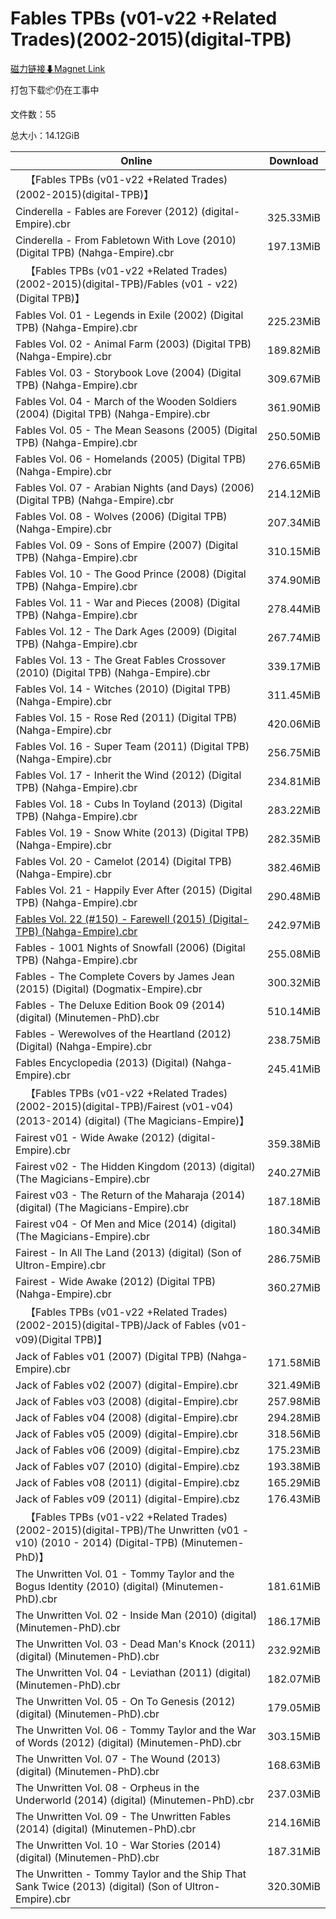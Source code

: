 # Fables TPBs (v01-v22 +Related Trades)(2002-2015)(digital-TPB)

[磁力链接⬇Magnet Link](magnet:?xt=urn:btih:1a22fa871a2c225fcddd8c4305ba16890030c7e1&dn=Fables%20TPBs%20%28v01-v22%20%2BRelated%20Trades%29%282002-2015%29%28digital-TPB%29)

打包下载📦仍在工事中

文件数：55

总大小：14.12GiB

Online | Download
--- | ---
&emsp;【Fables TPBs (v01-v22 +Related Trades)(2002-2015)(digital-TPB)】 | 
Cinderella - Fables are Forever (2012) (digital-Empire).cbr | 325.33MiB
Cinderella - From Fabletown With Love (2010) (Digital TPB) (Nahga-Empire).cbr | 197.13MiB
&emsp;【Fables TPBs (v01-v22 +Related Trades)(2002-2015)(digital-TPB)/Fables (v01 - v22) (Digital TPB)】 | 
Fables Vol. 01 - Legends in Exile (2002) (Digital TPB) (Nahga-Empire).cbr | 225.23MiB
Fables Vol. 02 - Animal Farm (2003) (Digital TPB) (Nahga-Empire).cbr | 189.82MiB
Fables Vol. 03 - Storybook Love (2004) (Digital TPB) (Nahga-Empire).cbr | 309.67MiB
Fables Vol. 04 - March of the Wooden Soldiers (2004) (Digital TPB) (Nahga-Empire).cbr | 361.90MiB
Fables Vol. 05 - The Mean Seasons (2005) (Digital TPB) (Nahga-Empire).cbr | 250.50MiB
Fables Vol. 06 - Homelands (2005) (Digital TPB) (Nahga-Empire).cbr | 276.65MiB
Fables Vol. 07 - Arabian Nights (and Days) (2006) (Digital TPB) (Nahga-Empire).cbr | 214.12MiB
Fables Vol. 08 - Wolves (2006) (Digital TPB) (Nahga-Empire).cbr | 207.34MiB
Fables Vol. 09 - Sons of Empire (2007) (Digital TPB) (Nahga-Empire).cbr | 310.15MiB
Fables Vol. 10 - The Good Prince (2008) (Digital TPB) (Nahga-Empire).cbr | 374.90MiB
Fables Vol. 11 - War and Pieces (2008) (Digital TPB) (Nahga-Empire).cbr | 278.44MiB
Fables Vol. 12 - The Dark Ages (2009) (Digital TPB) (Nahga-Empire).cbr | 267.74MiB
Fables Vol. 13 - The Great Fables Crossover (2010) (Digital TPB) (Nahga-Empire).cbr | 339.17MiB
Fables Vol. 14 - Witches (2010) (Digital TPB) (Nahga-Empire).cbr | 311.45MiB
Fables Vol. 15 - Rose Red (2011) (Digital TPB) (Nahga-Empire).cbr | 420.06MiB
Fables Vol. 16 - Super Team (2011) (Digital TPB) (Nahga-Empire).cbr | 256.75MiB
Fables Vol. 17 - Inherit the Wind (2012) (Digital TPB) (Nahga-Empire).cbr | 234.81MiB
Fables Vol. 18 - Cubs In Toyland (2013) (Digital TPB) (Nahga-Empire).cbr | 283.22MiB
Fables Vol. 19 - Snow White (2013) (Digital TPB) (Nahga-Empire).cbr | 282.35MiB
Fables Vol. 20 - Camelot (2014) (Digital TPB) (Nahga-Empire).cbr | 382.46MiB
Fables Vol. 21 - Happily Ever After (2015) (Digital TPB) (Nahga-Empire).cbr | 290.48MiB
[Fables Vol. 22 (#150) - Farewell (2015) (Digital-TPB) (Nahga-Empire).cbr](https://github.com/alicewish/markdown/blob/master/comic/Fables-Vol-22-150-Farewell-2015-Digital-TPB-Nahga-Empire-cbr.md) | 242.97MiB
Fables - 1001 Nights of Snowfall (2006) (Digital TPB) (Nahga-Empire).cbr | 255.08MiB
Fables - The Complete Covers by James Jean (2015) (Digital) (Dogmatix-Empire).cbr | 300.32MiB
Fables - The Deluxe Edition Book 09 (2014) (digital) (Minutemen-PhD).cbr | 510.14MiB
Fables - Werewolves of the Heartland (2012) (Digital) (Nahga-Empire).cbr | 238.75MiB
Fables Encyclopedia (2013) (Digital) (Nahga-Empire).cbr | 245.41MiB
&emsp;【Fables TPBs (v01-v22 +Related Trades)(2002-2015)(digital-TPB)/Fairest (v01-v04) (2013-2014) (digital) (The Magicians-Empire)】 | 
Fairest v01 - Wide Awake (2012) (digital-Empire).cbr | 359.38MiB
Fairest v02 - The Hidden Kingdom (2013) (digital) (The Magicians-Empire).cbr | 240.27MiB
Fairest v03 - The Return of the Maharaja (2014) (digital) (The Magicians-Empire).cbr | 187.18MiB
Fairest v04 - Of Men and Mice (2014) (digital) (The Magicians-Empire).cbr | 180.34MiB
Fairest - In All The Land (2013) (digital) (Son of Ultron-Empire).cbr | 286.75MiB
Fairest - Wide Awake (2012) (Digital TPB) (Nahga-Empire).cbr | 360.27MiB
&emsp;【Fables TPBs (v01-v22 +Related Trades)(2002-2015)(digital-TPB)/Jack of Fables (v01-v09)(Digital TPB)】 | 
Jack of Fables v01 (2007) (Digital TPB) (Nahga-Empire).cbr | 171.58MiB
Jack of Fables v02 (2007) (digital-Empire).cbr | 321.49MiB
Jack of Fables v03 (2008) (digital-Empire).cbr | 257.98MiB
Jack of Fables v04 (2008) (digital-Empire).cbr | 294.28MiB
Jack of Fables v05 (2009) (digital-Empire).cbr | 318.56MiB
Jack of Fables v06 (2009) (digital-Empire).cbz | 175.23MiB
Jack of Fables v07 (2010) (digital-Empire).cbz | 193.38MiB
Jack of Fables v08 (2011) (digital-Empire).cbz | 165.29MiB
Jack of Fables v09 (2011) (digital-Empire).cbz | 176.43MiB
&emsp;【Fables TPBs (v01-v22 +Related Trades)(2002-2015)(digital-TPB)/The Unwritten (v01 - v10) (2010 - 2014) (Digital-TPB) (Minutemen-PhD)】 | 
The Unwritten Vol. 01 - Tommy Taylor and the Bogus Identity (2010) (digital) (Minutemen-PhD).cbr | 181.61MiB
The Unwritten Vol. 02 - Inside Man (2010) (digital) (Minutemen-PhD).cbr | 186.17MiB
The Unwritten Vol. 03 - Dead Man's Knock (2011) (digital) (Minutemen-PhD).cbr | 232.92MiB
The Unwritten Vol. 04 - Leviathan (2011) (digital) (Minutemen-PhD).cbr | 182.07MiB
The Unwritten Vol. 05 - On To Genesis (2012) (digital) (Minutemen-PhD).cbr | 179.05MiB
The Unwritten Vol. 06 - Tommy Taylor and the War of Words (2012) (digital) (Minutemen-PhD).cbr | 303.15MiB
The Unwritten Vol. 07 - The Wound (2013) (digital) (Minutemen-PhD).cbr | 168.63MiB
The Unwritten Vol. 08 - Orpheus in the Underworld (2014) (digital) (Minutemen-PhD).cbr | 237.03MiB
The Unwritten Vol. 09 - The Unwritten Fables (2014) (digital) (Minutemen-PhD).cbr | 214.16MiB
The Unwritten Vol. 10 - War Stories (2014) (digital) (Minutemen-PhD).cbr | 187.31MiB
The Unwritten - Tommy Taylor and the Ship That Sank Twice (2013) (digital) (Son of Ultron-Empire).cbr | 320.30MiB